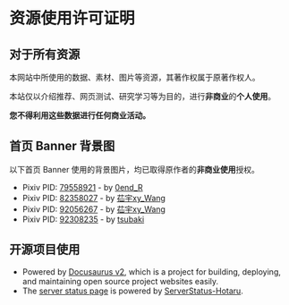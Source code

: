 # 资源使用许可证明

## 对于所有资源

本网站中所使用的数据、素材、图片等资源，其著作权属于原著作权人。

本站仅以介绍推荐、网页测试、研究学习等为目的，进行**非商业**的**个人使用**。

**您不得利用这些数据进行任何商业活动。**

## 首页 Banner 背景图

以下首页 Banner 使用的背景图片，均已取得原作者的**非商业使用**授权。

- Pixiv PID: [79558921](https://www.pixiv.net/artworks/79558921) - by [0end_R](https://www.pixiv.net/users/39099818)
- Pixiv PID: [82358027](https://www.pixiv.net/artworks/82358027) - by [苮宇xy_Wang](https://www.pixiv.net/users/30486172)
- Pixiv PID: [92056267](https://www.pixiv.net/artworks/92056267) - by [苮宇xy_Wang](https://www.pixiv.net/users/30486172)
- Pixiv PID: [92308235](https://www.pixiv.net/artworks/92308235) - by [tsubaki](https://www.pixiv.net/users/7879226)

## 开源项目使用

- Powered by [Docusaurus v2](https://github.com/facebook/docusaurus), which is a project for building, deploying, and maintaining open source project websites easily.
- The [server status page](https://status.lowi.ro/status/) is powered by [ServerStatus-Hotaru](https://github.com/cokemine/ServerStatus-Hotaru).
